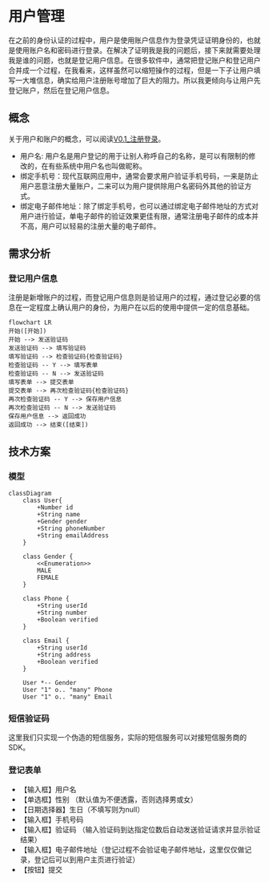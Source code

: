 # 用户管理

在之前的身份认证的过程中，用户是使用账户信息作为登录凭证证明身份的，也就是使用账户名和密码进行登录。在解决了证明我是我的问题后，接下来就需要处理我是谁的问题，也就是登记用户信息。在很多软件中，通常把登记账户和登记用户合并成一个过程，在我看来，这样虽然可以缩短操作的过程，但是一下子让用户填写一大堆信息，确实给用户注册账号增加了巨大的阻力。所以我更倾向与让用户先登记账户，然后在登记用户信息。

## 概念

关于用户和账户的概念，可以阅读[V0.1_注册登录](./V0.1_%E6%B3%A8%E5%86%8C%E7%99%BB%E5%BD%95.md)。

* 用户名: 用户名是用户登记的用于让别人称呼自己的名称，是可以有限制的修改的，在有些系统中用户名也叫做昵称。
* 绑定手机号：现代互联网应用中，通常会要求用户验证手机号码，一来是防止用户恶意注册大量账户，二来可以为用户提供除用户名密码外其他的验证方式。
* 绑定电子邮件地址：除了绑定手机号，也可以通过绑定电子邮件地址的方式对用户进行验证，单电子邮件的验证效果更佳有限，通常注册电子邮件的成本并不高，用户可以轻易的注册大量的电子邮件。

## 需求分析

### 登记用户信息

注册是新增账户的过程，而登记用户信息则是验证用户的过程，通过登记必要的信息在一定程度上确认用户的身份，为用户在以后的使用中提供一定的信息基础。

```mermaid
flowchart LR
开始([开始]) 
开始 --> 发送验证码
发送验证码 --> 填写验证码
填写验证码 --> 检查验证码{检查验证码}
检查验证码 -- Y --> 填写表单
检查验证码 -- N --> 发送验证码
填写表单 --> 提交表单
提交表单 --> 再次检查验证码{检查验证码}
再次检查验证码 -- Y --> 保存用户信息
再次检查验证码 -- N --> 发送验证码
保存用户信息 --> 返回成功
返回成功 --> 结束([结束])
```

## 技术方案

### 模型

```mermaid
classDiagram
    class User{
        +Number id
        +String name
        +Gender gender
        +String phoneNumber
        +String emailAddress
    }

    class Gender {
        <<Enumeration>>
        MALE
        FEMALE
    }

    class Phone {
        +String userId
        +String number
        +Boolean verified
    }

    class Email {
        +String userId
        +String address
        +Boolean verified
    }

    User *-- Gender
    User "1" o.. "many" Phone
    User "1" o.. "many" Email
```

### 短信验证码

这里我们只实现一个伪造的短信服务，实际的短信服务可以对接短信服务商的SDK。

### 登记表单

* 【输入框】用户名
* 【单选框】性别 （默认值为不便透露，否则选择男或女）
* 【日期选择器】生日（不填写则为null）
* 【输入框】手机号码
* 【输入框】验证码 （输入验证码到达指定位数后自动发送验证请求并显示验证结果）
* 【输入框】电子邮件地址（登记过程不会验证电子邮件地址，这里仅仅做记录，登记后可以到用户主页进行验证）
* 【按钮】提交

